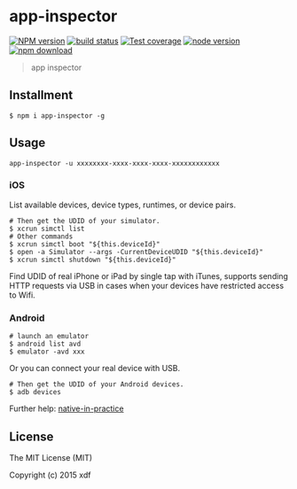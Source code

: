 # app-inspector

[![NPM version][npm-image]][npm-url]
[![build status][travis-image]][travis-url]
[![Test coverage][coveralls-image]][coveralls-url]
[![node version][node-image]][node-url]
[![npm download][download-image]][download-url]

[npm-image]: https://img.shields.io/npm/v/app-inspector.svg?style=flat-square
[npm-url]: https://npmjs.org/package/app-inspector
[travis-image]: https://img.shields.io/travis/xudafeng/app-inspector.svg?style=flat-square
[travis-url]: https://travis-ci.org/xudafeng/app-inspector
[coveralls-image]: https://img.shields.io/coveralls/xudafeng/app-inspector.svg?style=flat-square
[coveralls-url]: https://coveralls.io/r/xudafeng/app-inspector?branch=master
[node-image]: https://img.shields.io/badge/node.js-%3E=_4-green.svg?style=flat-square
[node-url]: http://nodejs.org/download/
[download-image]: https://img.shields.io/npm/dm/app-inspector.svg?style=flat-square
[download-url]: https://npmjs.org/package/app-inspector

> app inspector

## Installment

```shell
$ npm i app-inspector -g
```

## Usage

```shell
app-inspector -u xxxxxxxx-xxxx-xxxx-xxxx-xxxxxxxxxxxx
```

### iOS

List available devices, device types, runtimes, or device pairs.

```shell
# Then get the UDID of your simulator.
$ xcrun simctl list
# Other commands
$ xcrun simctl boot "${this.deviceId}"
$ open -a Simulator --args -CurrentDeviceUDID "${this.deviceId}"
$ xcrun simctl shutdown "${this.deviceId}"
```

Find UDID of real iPhone or iPad by single tap with iTunes, supports sending HTTP requests via USB in cases when your devices have restricted access to Wifi.

### Android

```shell
# launch an emulator
$ android list avd
$ emulator -avd xxx
```

Or you can connect your real device with USB.

```shell
# Then get the UDID of your Android devices.
$ adb devices
```

Further help: [native-in-practice](http://xudafeng.github.io/slide/archives/native-in-practice/)

## License

The MIT License (MIT)

Copyright (c) 2015 xdf
